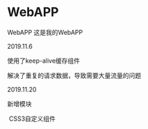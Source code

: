 # WebAPP
WebAPP
这是我的WebAPP

2019.11.6

使用了keep-alive缓存组件

解决了重复的请求数据，导致需要大量流量的问题

2019.11.20

新增模块

​	CSS3自定义组件